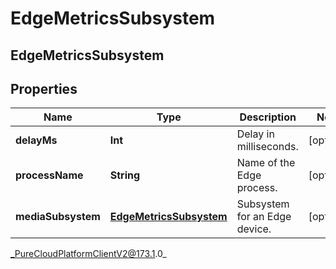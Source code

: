 # EdgeMetricsSubsystem

## EdgeMetricsSubsystem

## Properties

|Name | Type | Description | Notes|
|------------ | ------------- | ------------- | -------------|
| **delayMs** | **Int** | Delay in milliseconds. | [optional] |
| **processName** | **String** | Name of the Edge process. | [optional] |
| **mediaSubsystem** | [**EdgeMetricsSubsystem**](EdgeMetricsSubsystem) | Subsystem for an Edge device. | [optional] |



_PureCloudPlatformClientV2@173.1.0_
